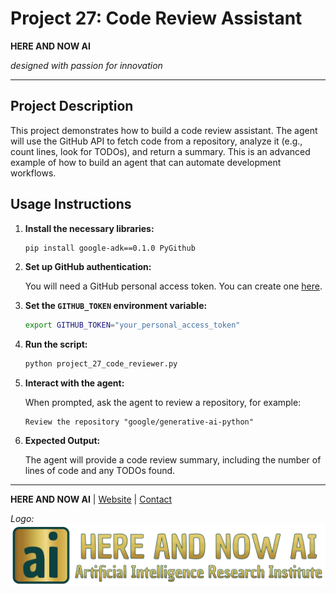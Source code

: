 # Project 27: Code Review Assistant

**HERE AND NOW AI**

*designed with passion for innovation*

---

## Project Description

This project demonstrates how to build a code review assistant. The agent will use the GitHub API to fetch code from a repository, analyze it (e.g., count lines, look for TODOs), and return a summary. This is an advanced example of how to build an agent that can automate development workflows.

## Usage Instructions

1.  **Install the necessary libraries:**

    ```bash
    pip install google-adk==0.1.0 PyGithub
    ```

2.  **Set up GitHub authentication:**

    You will need a GitHub personal access token. You can create one [here](https://docs.github.com/en/authentication/keeping-your-account-and-data-secure/creating-a-personal-access-token).

3.  **Set the `GITHUB_TOKEN` environment variable:**

    ```bash
    export GITHUB_TOKEN="your_personal_access_token"
    ```

4.  **Run the script:**

    ```bash
    python project_27_code_reviewer.py
    ```

5.  **Interact with the agent:**

    When prompted, ask the agent to review a repository, for example:

    ```
    Review the repository "google/generative-ai-python"
    ```

4.  **Expected Output:**

    The agent will provide a code review summary, including the number of lines of code and any TODOs found.

---

**HERE AND NOW AI** | [Website](https://hereandnowai.com) | [Contact](mailto:info@hereandnowai.com)

*Logo: ![[Logo]](https://raw.githubusercontent.com/hereandnowai/images/refs/heads/main/logos/HNAI%20Title%20-Teal%20%26%20Golden%20Logo%20-%20DESIGN%203%20-%20Raj-07.png)*
